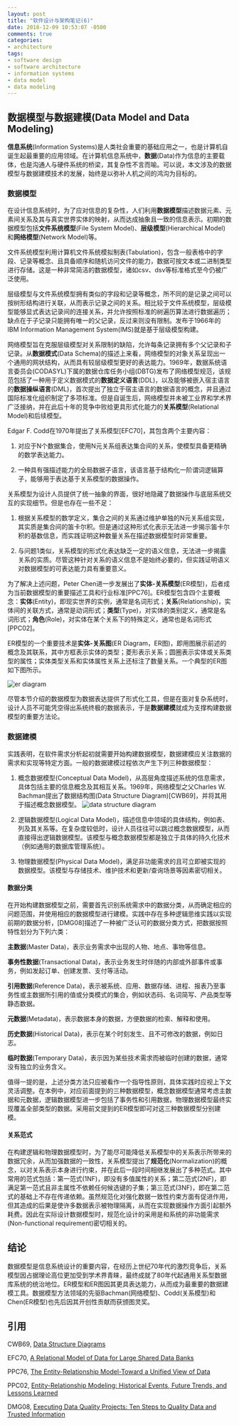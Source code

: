 ```yaml
---
layout: post
title: "软件设计与架构笔记(6)"
date: 2018-12-09 10:53:07 -0500
comments: true
categories: 
- architecture
tags:
- software design
- software architecture
- information systems
- data model
- data modeling
---
```


## 数据模型与数据建模(Data Model and Data Modeling)

**信息系统**(Information Systems)是人类社会重要的基础应用之一，也是计算机自诞生起最重要的应用领域。在计算机信息系统中，**数据**(Data)作为信息的主要载体，也是沟通人与硬件系统的桥梁，其复杂性不言而喻。可以说，本文涉及的数据模型与数据建模技术的发展，始终是以弥补人机之间的鸿沟为目标的。

### 数据模型

在设计信息系统时，为了应对信息的复杂性，人们利用**数据模型**描述数据元素、元素间关系及其与真实世界实体的映射，从而达成抽象且一致的信息表示。初期的数据模型包括**文件系统模型**(File System Model)、**层级模型**(Hierarchical Model)和**网络模型**(Network Model)等。

文件系统模型利用计算机文件系统模拟制表(Tabulation)，包含一般表格中的字段、记录等概念、且具备顺序和随机访问文件的能力，数据可按文本或二进制类型进行存储。这是一种非常简洁的数据模型，诸如csv、dsv等标准格式至今仍被广泛使用。

层级模型与文件系统模型拥有类似的字段和记录等概念，所不同的是记录之间可以按树形结构进行关联，从而表示记录之间的关系。相比较于文件系统模型，层级模型能够显式表达记录间的连接关系，并允许按照标准的树遍历算法进行数据遍历；缺点在于子记录只能拥有唯一的父记录，反过来则没有限制。发布于1966年的IBM Information Management System(IMS)就是基于层级模型构建。

网络模型旨在克服层级模型对关系限制的缺陷，允许每条记录拥有多个父记录和子记录。从**数据模式**(Data Schema)的描述上来看，网络模型的对象关系呈现出一个通用的网状结构，从而具有较层级模型更好的表达能力。1969年，数据系统语言委员会(CODASYL)下属的数据仓库任务小组(DBTG)发布了网络模型规范，该规范包括了一种用于定义数据模式的**数据定义语言**(DDL)，以及能够被嵌入宿主语言的**数据操纵语言**(DML)，首次提出了独立于宿主语言的数据语言的概念，并且通过国际标准化组织制定了多项标准。但是自诞生后，网络模型并未被工业界和学术界广泛接纳，并在此后十年的竞争中败给更具形式化能力的**关系模型**(Relational Model)和后续模型。

Edgar F. Codd在1970年提出了关系模型[EFC70]，其包含两个主要内容：

1. 对应于N个数据集合，使用N元关系组表达集合间的关系，使模型具备更精确的数学表达能力。

2. 一种具有强描述能力的全局数据子语言，该语言基于结构化一阶谓词逻辑算子，能够用于表达基于关系模型的数据操作。

关系模型为设计人员提供了统一抽象的界面，很好地隐藏了数据操作与底层系统交互的实现细节。但是也存在一些不足：

1. 根据关系模型的数学定义，集合之间的关系通过维护单独的N元关系组实现，其实质是集合间的笛卡尔积。但是通过这种形式化表示无法进一步揭示笛卡尔积的基数信息，而实践证明这种数量关系在描述数据模型时非常重要。

2. 与问题1类似，关系模型的形式化表达缺乏一定的语义信息，无法进一步揭露关系的实质。尽管这种针对关系的语义信息不是始终必要的，但实践证明语义对数据模型的可表达能力具有重要意义。

为了解决上述问题，Peter Chen进一步发展出了**实体-关系模型**(ER模型)，后者成为当前数据模型的重要描述工具和行业标准[PPC76]。ER模型包含四个主要概念：**实体**(Entity)，即现实世界的实例，通常是名词形式；**关系**(Relationship)，实体间的关联方式，通常是动词形式；**类型**(Type)，对实体的类别定义，通常是名词形式；**角色**(Role)，对实体在某个关系下的特殊定义，通常也是名词形式[PPC02]。

ER模型的一个重要技术是**实体-关系图**(ER Diagram，ER图)，即用图展示前述的概念及其联系，其中方框表示实体的类型；菱形表示关系；圆圈表示实体或关系类型的属性；实体类型关系和实体属性关系上还标注了数量关系。一个典型的ER图如下图所示。

![er diagram](http://content.hanyi.name/images/data_model_and_data_modeling/er_diagram.png)

尽管本节介绍的数据模型为数据表达提供了形式化工具，但是在面对复杂系统时，设计人员不可能凭空得出系统终极的数据表示，于是**数据建模**就成为支撑构建数据模型的重要方法论。

### 数据建模

实践表明，在软件需求分析起初就需要开始构建数据模型，数据建模应关注数据的需求和实现等特定方面。一般的数据建模过程依次产生下列三种数据模型：

1. 概念数据模型(Conceptual Data Model)，从高层角度描述系统的信息需求，具体包括主要的信息概念及其相互关系。1969年，网络模型之父Charles W. Bachman提出了数据结构图(Data Structure Diagram)[CWB69]，并将其用于描述概念数据模型。
![data structure diagram](http://content.hanyi.name/images/data_model_and_data_modeling/data_structure_diagram.png)

2. 逻辑数据模型(Logical Data Model)，描述信息中领域的具体结构，例如表、列及其关系等。在复杂度较低时，设计人员往往可以跳过概念数据模型，从而直接得出逻辑数据模型。该模型与概念数据模型都是独立于具体的持久化技术（例如通用的数据库管理系统）。

3. 物理数据模型(Physical Data Model)，满足非功能需求的且可立即被实现的数据模型。该模型与存储技术、维护技术和更新/查询场景等因素密切相关。

#### 数据分类

在开始构建数据模型之前，需要首先识别系统需求中的数据分类，从而确定相应的问题范围，并使用相应的数据模型进行建模。实践中存在多种逻辑思维实践以实现前期的数据分析，[DMG08]描述了一种被广泛认可的数据分类方式，把数据按照特性划分为下列六类：

**主数据**(Master Data)，表示业务需求中出现的人物、地点、事物等信息。

**事务性数据**(Transactional Data)，表示业务发生时伴随的内部或外部事件或事务，例如发起订单、创建发票、支付等活动。

**引用数据**(Reference Data)，表示被系统、应用、数据存储、进程、报表乃至事务性或主数据所引用的值或分类模式的集合，例如状态码、名词简写、产品类型等静态数据。

**元数据**(Metadata)，表示数据本身的数据，方便数据的检索、解释和使用。

**历史数据**(Historical Data)，表示在某个时刻发生、且不可修改的数据，例如日志。

**临时数据**(Temporary Data)，表示因为某些技术需求而被临时创建的数据，通常没有独立的业务含义。

值得一提的是，上述分类方法只应被看作一个指导性原则，具体实践时应视上下文灵活调整。在本例中，对应前面提到的三种数据模型，概念数据模型通常考虑主数据和元数据，逻辑数据模型进一步包括了事务性和引用数据，物理数据模型最终实现覆盖全部类型的数据。采用前文提到的ER模型即可对这三种数据模型分别建模。

#### 关系范式

在构建逻辑和物理数据模型时，为了能尽可能降低关系模型中的关系表示所带来的数据冗余，从而加强数据的一致性，关系模型提出了**规范化**(Normalization)的概念，以对关系表示本身进行约束，并在此后一段时间相继发展出了多种范式。其中常用的范式包括：第一范式(1NF)，即没有多值属性的关系；第二范式(2NF)，即满足第一范式且非主属性不依赖任何候选键的子集；第三范式(3NF)，即在第二范式的基础上不存在传递依赖。虽然规范化对强化数据一致性约束方面有促进作用，但其造成的后果是使许多数据表示被物理隔离，从而在实现数据操作方面引起额外耗费。因此在实际设计数据模型时，规范化设计的采用是和系统的非功能需求(Non-functional requirement)密切相关的。

## 结论

数据模型是信息系统设计的重要内容，在经历上世纪70年代的激烈竞争后，关系模型因占据理论高位更加受到学术界青睐，最终成就了80年代起通用关系型数据库系统的统治地位。ER模型和ER图因其更具表达能力，从而成为最重要的数据建模工具。数据模型方法领域的先驱Bachman(网络模型)、Codd(关系模型)和Chen(ER模型)也先后因其开创性贡献而获颁图灵奖。 

## 引用

CWB69, [Data Structure Diagrams](http://citeseerx.ist.psu.edu/viewdoc/download?doi=10.1.1.172.3370&rep=rep1&type=pdf)

EFC70, [A Relational Model of Data for Large Shared Data Banks](https://www.seas.upenn.edu/~zives/03f/cis550/codd.pdf)

PPC76, [The Entity-Relationship Model-Toward a Unified View of Data](https://www.csc.lsu.edu/~chen/pdf/erd-5-pages.pdf)

PPC02, [Entity-Relationship Modeling: Historical Events, Future Trends, and Lessons Learned](https://csc.lsu.edu/~chen/pdf/Chen_Pioneers.pdf)

DMG08, [Executing Data Quality Projects: Ten Steps to Quality Data and Trusted Information](https://dl.acm.org/citation.cfm?id=2821563)
